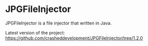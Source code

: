 # JPGFileInjector
JPGFileInjector is a file injector that written in Java.

Latest version of the project: https://github.com/crasheddevelopment/JPGFileInjector/tree/1.2.0
